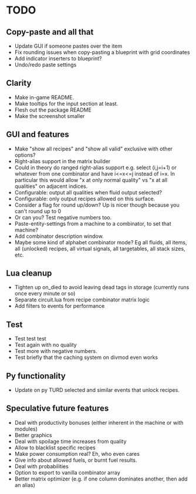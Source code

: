 # TODO

## Copy-paste and all that
* Update GUI if someone pastes over the item
* Fix rounding issues when copy-pasting a blueprint with grid coordinates
* Add indicator inserters to blueprint?
* Undo/redo paste settings

## Clarity
* Make in-game README.
* Make tooltips for the input section at least.
* Flesh out the package README
* Make the screenshot smaller

## GUI and features
* Make "show all recipes" and "show all valid" exclusive with other options?
* Right-alias support in the matrix builder
* Could in theory do ranged right-alias support e.g. select (i,j=i+1) or whatever from one combinator and have i<=x<=j instead of i=x.  In particular this would allow "x at only normal quality" vs "x at all qualities" on adjacent indices.
* Configurable: output all qualities when fluid output selected?
* Configurable: only output recipes allowed on this surface.
* Consider a flag for round up/down?  Up is nicer though because you can't round up to 0
* Or can you?  Test negative numbers too.
* Paste-entity-settings from a machine to a combinator, to set that machine?
* Add combinator description window.
* Maybe some kind of alphabet combinator mode?  Eg all fluids, all items, all (unlocked) recipes, all virtual signals, all targetables, all stack sizes, etc.

## Lua cleanup
* Tighten up on_died to avoid leaving dead tags in storage (currently runs once every minute or so)
* Separate circuit.lua from recipe combinator matrix logic
* Add filters to events for performance

## Test
* Test test test
* Test again with no quality
* Test more with negative numbers.
* Test briefly that the caching system on divmod even works

## Py functionality
* Update on py TURD selected and similar events that unlock recipes.

## Speculative future features
* Deal with productivity bonuses (either inherent in the machine or with modules)
* Better graphics
* Deal with spoilage time increases from quality
* Allow to blacklist specific recipes
* Make power consumption real?  Eh, who even cares
* Give info about allowed fuels, or burnt fuel results.
* Deal with probabilities
* Option to export to vanilla combinator array
* Better matrix optimizer (e.g. if one column dominates another, then add an alias)